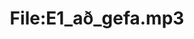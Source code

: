 ---
title: File:E1_að_gefa.mp3
recording of: að gefa
reading speed: slow
speaker: E
license: CC0
---